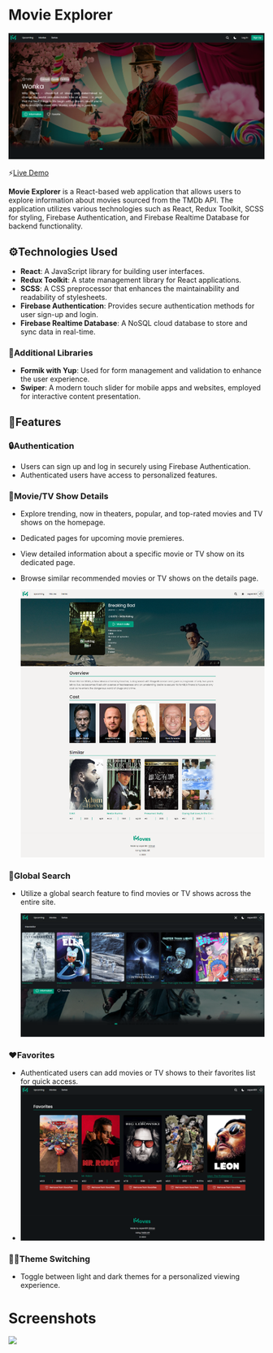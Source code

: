 # Movie Explorer

![Preview](public/assets/preview-homepage.png)

⚡️[Live Demo](https://aspen-movie-app.netlify.app/)

**Movie Explorer** is a React-based web application that allows users to explore information about movies sourced from the TMDb API. The application utilizes various technologies such as React, Redux Toolkit, SCSS for styling, Firebase Authentication, and Firebase Realtime Database for backend functionality.

## ⚙️Technologies Used

- **React**: A JavaScript library for building user interfaces.
- **Redux Toolkit**: A state management library for React applications.
- **SCSS**: A CSS preprocessor that enhances the maintainability and readability of stylesheets.
- **Firebase Authentication**: Provides secure authentication methods for user sign-up and login.
- **Firebase Realtime Database**: A NoSQL cloud database to store and sync data in real-time.

### 💠Additional Libraries

- **Formik with Yup**: Used for form management and validation to enhance the user experience.
- **Swiper**: A modern touch slider for mobile apps and websites, employed for interactive content presentation.

## 📝Features

### 🔒Authentication
- Users can sign up and log in securely using Firebase Authentication.
- Authenticated users have access to personalized features.

### 🎥Movie/TV Show Details
- Explore trending, now in theaters, popular, and top-rated movies and TV shows on the homepage.
- Dedicated pages for upcoming movie premieres.
- View detailed information about a specific movie or TV show on its dedicated page.
- Browse similar recommended movies or TV shows on the details page.

  ![](public/assets/preview-movie-page.png)

### 🔎Global Search
- Utilize a global search feature to find movies or TV shows across the entire site.

  ![](public/assets/preview-search.png)

### ❤️Favorites
- Authenticated users can add movies or TV shows to their favorites list for quick access.
- 
  ![](public/assets/preview-favorites.png)

### 🌚🌝Theme Switching
- Toggle between light and dark themes for a personalized viewing experience.

# Screenshots

  ![](public/assets/preview-homepage-full.png)
